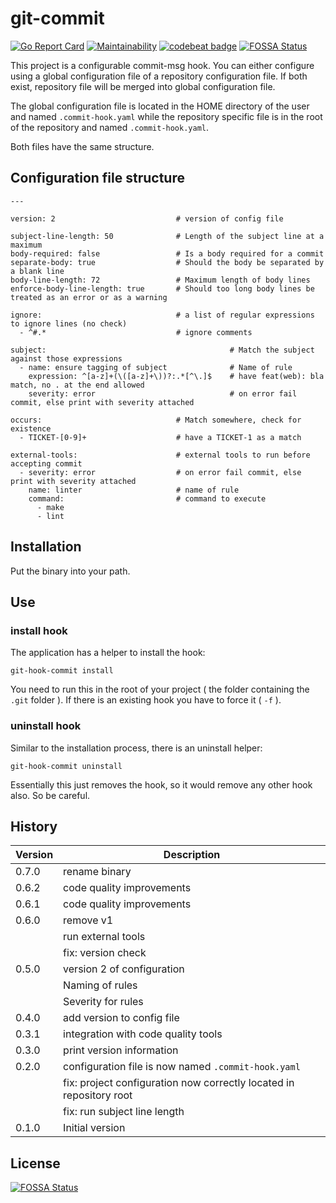 # git-commit

[![Go Report Card](https://goreportcard.com/badge/github.com/sascha-andres/git-commit)](https://goreportcard.com/report/github.com/sascha-andres/git-commit) [![Maintainability](https://api.codeclimate.com/v1/badges/89c3d725bc80fe513869/maintainability)](https://codeclimate.com/github/sascha-andres/git-commit/maintainability) [![codebeat badge](https://codebeat.co/badges/e26b8c40-1ada-41b7-82c6-4dd7e96edde0)](https://codebeat.co/projects/github-com-sascha-andres-git-commit-master)
[![FOSSA Status](https://app.fossa.io/api/projects/git%2Bgithub.com%2Fsascha-andres%2Fgit-commit.svg?type=shield)](https://app.fossa.io/projects/git%2Bgithub.com%2Fsascha-andres%2Fgit-commit?ref=badge_shield)

This project is a configurable commit-msg hook. You can either configure using a global configuration file of a repository configuration file. If both exist, repository file will be merged into global configuration file.

The global configuration file is located in the HOME directory of the user and named `.commit-hook.yaml` while the repository specific file is in the root of the repository and named `.commit-hook.yaml`.

Both files have the same structure.

## Configuration file structure

    ---
    
    version: 2                           # version of config file
    
    subject-line-length: 50              # Length of the subject line at a maximum
    body-required: false                 # Is a body required for a commit
    separate-body: true                  # Should the body be separated by a blank line
    body-line-length: 72                 # Maximum length of body lines
    enforce-body-line-length: true       # Should too long body lines be treated as an error or as a warning
    
    ignore:                              # a list of regular expressions to ignore lines (no check)
      - ^#.*                             # ignore comments
    
    subject:                                         # Match the subject against those expressions
      - name: ensure tagging of subject              # Name of rule
        expression: ^[a-z]+(\([a-z]+\))?:.*[^\.]$    # have feat(web): bla match, no . at the end allowed
        severity: error                              # on error fail commit, else print with severity attached
    
    occurs:                              # Match somewhere, check for existence
      - TICKET-[0-9]+                    # have a TICKET-1 as a match

    external-tools:                      # external tools to run before accepting commit
      - severity: error                  # on error fail commit, else print with severity attached
        name: linter                     # name of rule
        command:                         # command to execute
          - make
          - lint


## Installation

Put the binary into your path.

## Use

### install hook

The application has a helper to install the hook:

    git-hook-commit install

You need to run this in the root of your project ( the folder containing the `.git` folder ). If there is an existing hook you have to force it ( `-f` ).

### uninstall hook

Similar to the installation process, there is an uninstall helper:

    git-hook-commit uninstall

Essentially this just removes the hook, so it would remove any other hook also. So be careful.

## History

|Version|Description|
|---|---|
|0.7.0|rename binary|
|0.6.2|code quality improvements|
|0.6.1|code quality improvements|
|0.6.0|remove v1|
||run external tools|
||fix: version check|
|0.5.0|version 2 of configuration|
||Naming of rules|
||Severity for rules|
|0.4.0|add version to config file|
|0.3.1|integration with code quality tools|
|0.3.0|print version information|
|0.2.0|configuration file is now named `.commit-hook.yaml`|
||fix: project configuration now correctly located in repository root|
||fix: run subject line length|
|0.1.0|Initial version|


## License
[![FOSSA Status](https://app.fossa.io/api/projects/git%2Bgithub.com%2Fsascha-andres%2Fgit-commit.svg?type=large)](https://app.fossa.io/projects/git%2Bgithub.com%2Fsascha-andres%2Fgit-commit?ref=badge_large)